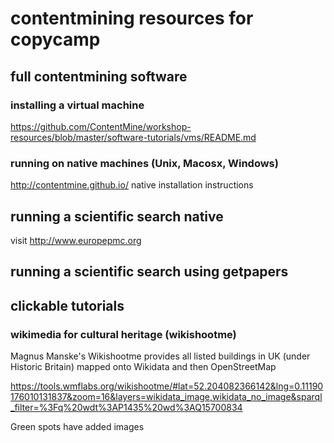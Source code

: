 # contentmining resources for copycamp

## full contentmining software 

### installing a virtual machine
https://github.com/ContentMine/workshop-resources/blob/master/software-tutorials/vms/README.md

### running on native machines (Unix, Macosx, Windows)
http://contentmine.github.io/ native installation instructions


## running a scientific search native
visit http://www.europepmc.org


## running a scientific search using getpapers


## clickable tutorials

### wikimedia for cultural heritage (wikishootme)

Magnus Manske's Wikishootme provides all listed buildings in UK (under Historic Britain) mapped onto Wikidata and then OpenStreetMap

https://tools.wmflabs.org/wikishootme/#lat=52.204082366142&lng=0.11190176010131837&zoom=16&layers=wikidata_image,wikidata_no_image&sparql_filter=%3Fq%20wdt%3AP1435%20wd%3AQ15700834

Green spots have added images


